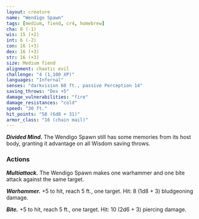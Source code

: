 ```yaml
---
layout: creature
name: "Wendigo Spawn"
tags: [medium, fiend, cr4, homebrew]
cha: 8 (-1)
wis: 15 (+2)
int: 6 (-2)
con: 16 (+3)
dex: 16 (+3)
str: 16 (+3)
size: Medium fiend
alignment: chaotic evil
challenge: "4 (1,100 XP)"
languages: "Infernal"
senses: "darkvision 60 ft., passive Perception 14"
saving_throws: "Dex +5"
damage_vulnerabilities: "fire"
damage_resistances: "cold"
speed: "30 ft."
hit_points: "58 (6d8 + 31)"
armor_class: "16 (chain mail)"
---
```


***Divided Mind.*** The Wendigo Spawn still has some memories from its host body, granting it advantage on all Wisdom saving throws.

### Actions

***Multiattack.*** The Wendigo Spawn  makes one warhammer and one bite attack against the same target.

***Warhammer.*** +5 to hit, reach 5 ft., one target. Hit: 8 (1d8 + 3) bludgeoning damage.

***Bite.*** +5 to hit, reach 5 ft., one target. Hit: 10 (2d6 + 3) piercing damage.
